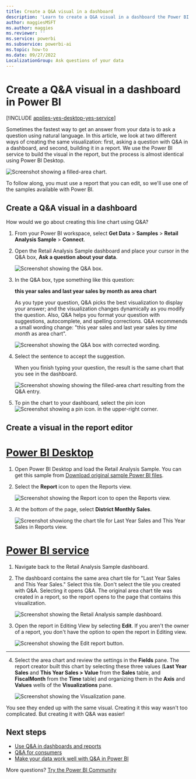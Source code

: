 ```yaml
---
title: Create a Q&A visual in a dashboard
description: 'Learn to create a Q&A visual in a dashboard the Power BI service using the Retail Analysis sample'
author: maggiesMSFT
ms.author: maggies
ms.reviewer: ''
ms.service: powerbi
ms.subservice: powerbi-ai
ms.topic: how-to
ms.date: 09/27/2022
LocalizationGroup: Ask questions of your data
---
```


# Create a Q&A visual in a dashboard in Power BI

[!INCLUDE [applies-yes-desktop-yes-service](../includes/applies-yes-desktop-yes-service.md)]

Sometimes the fastest way to get an answer from your data is to ask a question using natural language.  In this article, we look at two different ways of creating the same visualization: first, asking a question with Q&A in a dashboard, and second, building it in a report. We use the Power BI service to build the visual in the report, but the process is almost identical using Power BI Desktop.

![Screenshot showing a filled-area chart.](media/power-bi-visualization-introduction-to-q-and-a/power-bi-qna-create-visual.png)

To follow along, you must use a report that you can edit, so we'll use one of the samples available with Power BI.

## Create a Q&A visual in a dashboard

How would we go about creating this line chart using Q&A?

1. From your Power BI workspace, select **Get Data** \> **Samples** \> **Retail Analysis Sample** > **Connect**.

1. Open the Retail Analysis Sample dashboard and place your cursor in the Q&A box, **Ask a question about your data**.

    ![Screenshot showing the Q&A box.](media/power-bi-visualization-introduction-to-q-and-a/power-bi-qna-cursor-in-qna-box.png)

1. In the Q&A box, type something like this question:

    **this year sales and last year sales by month as area chart**

    As you type your question, Q&A picks the best visualization to display your answer; and the visualization changes dynamically as you modify the question. Also, Q&A helps you format your question with suggestions, autocomplete, and spelling corrections. Q&A recommends a small wording change: "this year sales and last year sales by *time month* as area chart".  

    ![Screenshot showing the Q&A box with corrected wording.](media/power-bi-visualization-introduction-to-q-and-a/power-bi-qna-corrected-create-filled-chart.png)

1. Select the sentence to accept the suggestion.

   When you finish typing your question, the result is the same chart that you see in the dashboard.

   ![Screenshot showing showing the filled-area chart resulting from the Q&A entry.](media/power-bi-visualization-introduction-to-q-and-a/power-bi-qna-create-filled-chart.png)

1. To pin the chart to your dashboard, select the pin icon ![Screenshot showing a pin icon.](media/power-bi-visualization-introduction-to-q-and-a/pinnooutline.png) in the upper-right corner.

## Create a visual in the report editor

# [Power BI Desktop](#tab/powerbi-desktop)

1. Open Power BI Desktop and load the Retail Analysis Sample. You can get this sample from [Download original sample Power BI files](sample-datasets.md#download-original-sample-power-bi-files).

2. Select the **Report** icon to open the Reports view.

    ![Screenshot showing the Report icon to open the Reports view.](media/power-bi-visualization-introduction-to-q-and-a/power-bi-report-view.png)

3. At the bottom of the page, select **District Monthly Sales**.

    ![Screenshot showiong the chart tile for Last Year Sales and This Year Sales in Reports view.](media/power-bi-visualization-introduction-to-q-and-a/power-bi-desktop-report-visual.png)

# [Power BI service](#tab/powerbi-service)

1. Navigate back to the Retail Analysis Sample dashboard.

2. The dashboard contains the same area chart tile for "Last Year Sales and This Year Sales."  Select this tile. Don't select the tile you created with Q&A. Selecting it opens Q&A. The original area chart tile was created in a report, so the report opens to the page that contains this visualization.

    ![Screenshot showing the Retail Analysis sample dashboard.](media/power-bi-visualization-introduction-to-q-and-a/power-bi-dashboard.png)

3. Open the report in Editing View by selecting **Edit**.  If you aren't the owner of a report, you don't have the option to open the report in Editing view.

    ![Screenshot showing the Edit report button.](media/power-bi-visualization-introduction-to-q-and-a/power-bi-edit-report.png)

---

4. Select the area chart and review the settings in the **Fields** pane.  The report creator built this chart by selecting these three values (**Last Year Sales** and **This Year Sales > Value** from the **Sales** table, and **FiscalMonth** from the **Time** table) and organizing them in the **Axis** and **Values** wells of the **Visualizations** pane.

    ![Screenshot showing the Visualization pane.](media/power-bi-visualization-introduction-to-q-and-a/power-bi-desktop-visualizations.png)

You see they ended up with the same visual. Creating it this way wasn't too complicated. But creating it with Q&A was easier!

## Next steps

- [Use Q&A in dashboards and reports](power-bi-tutorial-q-and-a.md)  
- [Q&A for consumers](../consumer/end-user-q-and-a.md)
- [Make your data work well with Q&A in Power BI](service-prepare-data-for-q-and-a.md)

More questions? [Try the Power BI Community](https://community.powerbi.com/)
